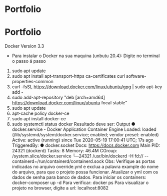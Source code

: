 # Portfolio
# Portfolio
Docker Version 3.3
- Para instalar o Docker na sua maquina (unbutu 20.4): Digite no terminal o passo á passo
1. sudo apt update
2. sudo apt install apt-transport-https ca-certificates curl software-properties-common
3. curl -fsSL https://download.docker.com/linux/ubuntu/gpg | sudo apt-key add -
4. sudo add-apt-repository "deb [arch=amd64] https://download.docker.com/linux/ubuntu focal stable"
5. sudo apt update
6. apt-cache policy docker-ce
7. sudo apt install docker-ce
8. sudo systemctl status docker
Resultado deve ser:
Output
● docker.service - Docker Application Container Engine
    Loaded: loaded (/lib/systemd/system/docker.service; enabled; vendor preset: enabled)
    Active: active (running) since Tue 2020-05-19 17:00:41 UTC; 17s ago
TriggeredBy: ● docker.socket
      Docs: https://docs.docker.com
  Main PID: 24321 (dockerd)
     Tasks: 8
    Memory: 46.4M
    CGroup: /system.slice/docker.service
            └─24321 /usr/bin/dockerd -H fd:// --containerd=/run/containerd/containerd.sock
Obs: Verifique as portas indicadas no arquivo override.yml e exclua a palavra example do nome do arquivo, para que o projeto possa funcionar. Atualizar o yml com os dados de senha para banco de dados.
Para iniciar os containers:
docker-composer up -d
Para verificar:
docker ps
Para visualizar o projeto no browser, digite a url:
localhost:8082